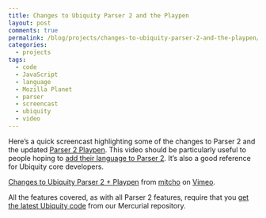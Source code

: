 ```yaml
---
title: Changes to Ubiquity Parser 2 and the Playpen
layout: post
comments: true
permalink: /blog/projects/changes-to-ubiquity-parser-2-and-the-playpen/
categories:
  - projects
tags:
  - code
  - JavaScript
  - language
  - Mozilla Planet
  - parser
  - screencast
  - ubiquity
  - video
---
```

Here&#8217;s a quick screencast highlighting some of the changes to Parser 2 and the updated [Parser 2 Playpen][1]. This video should be particularly useful to people hoping to [add their language to Parser 2][2]. It&#8217;s also a good reference for Ubiquity core developers.

  
[Changes to Ubiquity Parser 2 + Playpen][3] from [mitcho][4] on [Vimeo][5].

All the features covered, as with all Parser 2 features, require that you [get the latest Ubiquity code][6] from our Mercurial repository.

 [1]: chrome://parser-demo/content/index.html
 [2]: http://mitcho.com/blog/how-to/adding-your-language-to-ubiquity-parser-2/
 [3]: http://vimeo.com/5013787
 [4]: http://vimeo.com/mitchoyoshitaka
 [5]: http://vimeo.com
 [6]: https://wiki.mozilla.org/Labs/Ubiquity/Ubiquity_0.1_Development_Tutorial